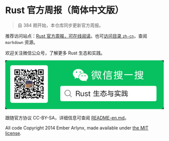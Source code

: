 Rust 官方周报（简体中文版）
=================

> 自 384 期开始，本仓库同步更新官方周报。

推荐访问站点：[Rust 官方周报，可在线阅读](https://blog.budshome.com/topics/rust-guan-fang-zhou-bao)。也可[访问目录 `zh-cn`](./zh-cn)，查阅 `markdown` 资源。

欢迎关注微信公众号，了解更多 Rust 生态和实践。

![wechat](./wechat.png)

跟随官方协议 CC-BY-SA，详细信息可查阅 [README-en.md](https://github.com/zzy/this-week-in-rust-zh-cn/blob/master/README.md)。

All code Copyright 2014 Ember Arlynx, made available under [the MIT
license](http://mit-license.org/).
